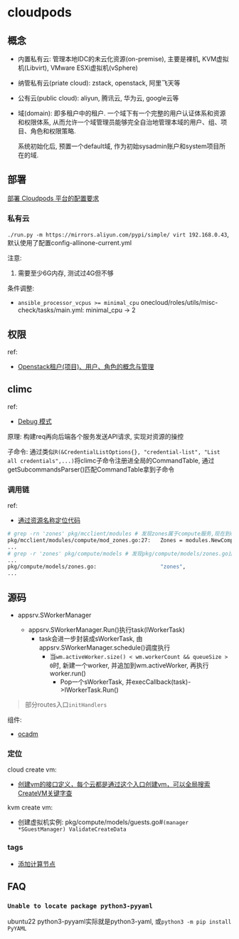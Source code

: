 # cloudpods
## 概念
- 内置私有云: 管理本地IDC的未云化资源(on-premise), 主要是裸机, KVM虚拟机(Libvirt), VMware ESXi虚拟机(vSphere)
- 纳管私有云(priate cloud): zstack, openstack, 阿里飞天等
- 公有云(public cloud): aliyun, 腾讯云, 华为云, google云等

- 域(domain): 即多租户中的租户. 一个域下有一个完整的用户认证体系和资源和权限体系, 从而允许一个域管理员能够完全自治地管理本域的用户、组、项目、角色和权限策略.

	系统初始化后, 预置一个default域, 作为初始sysadmin账户和system项目所在的域.

## 部署
[部署 Cloudpods 平台的配置要求](https://www.cloudpods.org/zh/docs/setup/config/)

### 私有云
`./run.py -m https://mirrors.aliyun.com/pypi/simple/ virt 192.168.0.43`, 
默认使用了配置config-allinone-current.yml

注意:
1. 需要至少6G内存, 测试过4G但不够

条件调整:
- `ansible_processor_vcpus >= minimal_cpu`
	onecloud/roles/utils/misc-check/tasks/main.yml: minimal_cpu -> 2

## 权限
ref:
- [Openstack租户(项目)、用户、角色的概念与管理](https://juejin.cn/post/7000514148589109285)

## climc
ref:
- [Debug 模式](https://www.cloudpods.org/docs/guides/climc/usage/#debug-%E6%A8%A1%E5%BC%8F)

原理: 构建req再向后端各个服务发送API请求, 实现对资源的操控

子命令: 通过类似`R(&CredentialListOptions{}, "credential-list", "List all credentials",...)`将climc子命令注册进全局的CommandTable, 通过getSubcommandsParser()匹配CommandTable拿到子命令

### 调用链
ref:
- [通过资源名称定位代码](https://www.cloudpods.org/zh/docs/development/api-model/#%E9%80%9A%E8%BF%87%E8%B5%84%E6%BA%90%E5%90%8D%E7%A7%B0%E5%AE%9A%E4%BD%8D%E4%BB%A3%E7%A0%81)

```bash
# grep -rn 'zones' pkg/mcclient/modules # 发现zones属于compute服务,现在到compute服务的模型里面搜索servers关键字
pkg/mcclient/modules/compute/mod_zones.go:27:   Zones = modules.NewComputeManager("zone", "zones",
...
# grep -r 'zones' pkg/compute/models # 发现pkg/compute/models/zones.go比较匹配, 定位此文件
...
pkg/compute/models/zones.go:                    "zones",
...
```

## 源码
- appsrv.SWorkerManager

	- appsrv.SWorkerManager.Run()执行task(IWorkerTask)
		- task会进一步封装成sWorkerTask, 由appsrv.SWorkerManager.schedule()调度执行
			- 当`wm.activeWorker.size() < wm.workerCount && queueSize > 0`时, 新建一个worker, 并追加到wm.activeWorker, 再执行worker.run()
				- Pop一个sWorkerTask, 并execCallback(task)->IWorkerTask.Run()


> 部分routes入口`initHandlers`


组件:
- [ocadm](https://github.com/yunionio/ocadm)

### 定位
cloud create vm:
- [创建vm的接口定义，每个云都是通过这个入口创建vm，可以全局搜索CreateVM关键字查](https://github.com/yunionio/cloudmux/blob/release/3.11/pkg/cloudprovider/resources.go#L315)

kvm create vm:
- 创建虚拟机实例: pkg/compute/models/guests.go#`(manager *SGuestManager) ValidateCreateData`

### tags
- [添加计算节点](https://www.cloudpods.org/zh/docs/setup/host/)

## FAQ
### `Unable to locate package python3-pyyaml`
ubuntu22 python3-pyyaml实际就是python3-yaml, 或`python3 -m pip install PyYAML`
